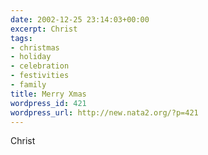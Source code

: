 ```yaml
---
date: 2002-12-25 23:14:03+00:00
excerpt: Christ
tags:
- christmas
- holiday
- celebration
- festivities
- family
title: Merry Xmas
wordpress_id: 421
wordpress_url: http://new.nata2.org/?p=421
---
```


Christ